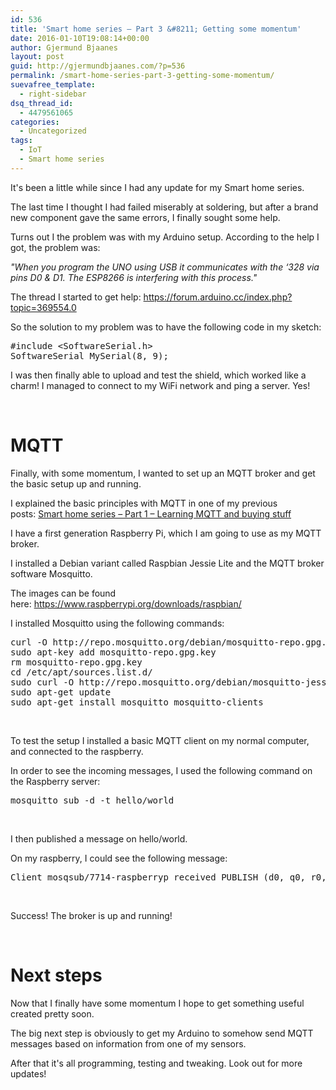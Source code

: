 ```yaml
---
id: 536
title: 'Smart home series – Part 3 &#8211; Getting some momentum'
date: 2016-01-10T19:08:14+00:00
author: Gjermund Bjaanes
layout: post
guid: http://gjermundbjaanes.com/?p=536
permalink: /smart-home-series-part-3-getting-some-momentum/
suevafree_template:
  - right-sidebar
dsq_thread_id:
  - 4479561065
categories:
  - Uncategorized
tags:
  - IoT
  - Smart home series
---
```

It's been a little while since I had any update for my Smart home series.

The last time I thought I had failed miserably at soldering, but after a brand new component gave the same errors, I finally sought some help.

<!--more-->
Turns out I the problem was with my Arduino setup. According to the help I got, the problem was:

_"When you program the UNO using USB it communicates with the &#8216;328 via pins D0 & D1. The ESP8266 is interfering with this process."_

The thread I started to get help: <a href="https://forum.arduino.cc/index.php?topic=369554.0" target="_blank">https://forum.arduino.cc/index.php?topic=369554.0</a>

So the solution to my problem was to have the following code in my sketch:

<pre class="lang:c decode:true">#include &lt;SoftwareSerial.h&gt;
SoftwareSerial MySerial(8, 9);</pre>

I was then finally able to upload and test the shield, which worked like a charm! I managed to connect to my WiFi network and ping a server. Yes!

&nbsp;

# MQTT

Finally, with some momentum, I wanted to set up an MQTT broker and get the basic setup up and running.

I explained the basic principles with MQTT in one of my previous posts: <a href="http://gjermundbjaanes.com/smart-home-series-part-1-learning-mqtt-and-buying-stuff/" target="_blank">Smart home series – Part 1 – Learning MQTT and buying stuff</a>

I have a first generation Raspberry Pi, which I am going to use as my MQTT broker.

I installed a Debian variant called Raspbian Jessie Lite and the MQTT broker software Mosquitto.

The images can be found here: <a href="https://www.raspberrypi.org/downloads/raspbian/" target="_blank">https://www.raspberrypi.org/downloads/raspbian/</a>

I installed Mosquitto using the following commands:

<pre class="lang:sh decode:true ">curl -O http://repo.mosquitto.org/debian/mosquitto-repo.gpg.key
sudo apt-key add mosquitto-repo.gpg.key
rm mosquitto-repo.gpg.key
cd /etc/apt/sources.list.d/
sudo curl -O http://repo.mosquitto.org/debian/mosquitto-jessie.list
sudo apt-get update
sudo apt-get install mosquitto mosquitto-clients</pre>

&nbsp;

To test the setup I installed a basic MQTT client on my normal computer, and connected to the raspberry.

In order to see the incoming messages, I used the following command on the Raspberry server:

<pre class="lang:sh decode:true ">mosquitto_sub -d -t hello/world</pre>

&nbsp;

I then published a message on hello/world.
  
On my raspberry, I could see the following message:

<pre class="lang:sh decode:true ">Client mosqsub/7714-raspberryp received PUBLISH (d0, q0, r0, m0, 'hello/world', ... (0 bytes))</pre>

&nbsp;

Success! The broker is up and running!

&nbsp;

# Next steps

Now that I finally have some momentum I hope to get something useful created pretty soon.

The big next step is obviously to get my Arduino to somehow send MQTT messages based on information from one of my sensors.

After that it's all programming, testing and tweaking. Look out for more updates!